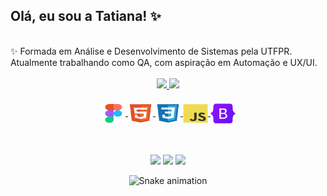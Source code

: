 


## Olá, eu sou a Tatiana! ✨
</br>
✨ Formada em Análise e Desenvolvimento de Sistemas pela UTFPR. Atualmente trabalhando como QA, com aspiração em Automação e UX/UI.
</br>
</br>
<div align="center">
  <a href="https://github.com/tatyyukie">
  <img width="40%" src="https://github-readme-stats.vercel.app/api?username=tatyyukie&show_icons=true&theme=tokyonight&include_all_commits=true&count_private=true"/>
  <img width="40%" src="https://github-readme-stats.vercel.app/api/top-langs/?username=tatyyukie&layout=compact&langs_count=7&theme=tokyonight"/>
</div>  
<div align="center" style="display: inline_block"><br>
  <img align="center" alt="Taty-Figma" height="30" width="40" src="https://raw.githubusercontent.com/devicons/devicon/master/icons/figma/figma-original.svg">
  <img align="center" alt="Taty-HTML" height="30" width="40" src="https://raw.githubusercontent.com/devicons/devicon/master/icons/html5/html5-original.svg">
  <img align="center" alt="Taty-CSS" height="30" width="40" src="https://raw.githubusercontent.com/devicons/devicon/master/icons/css3/css3-original.svg">
  <img align="center" alt="Taty-JS" height="30" width="40" src="https://github.com/devicons/devicon/blob/master/icons/javascript/javascript-original.svg">
  <img align="center" alt="Taty-Bootstrap" height="40" width="40" src="https://github.com/devicons/devicon/blob/master/icons/bootstrap/bootstrap-original.svg">
</div>
  
  ##
 
  </br>
<div align="center">
   <a href="https://www.linkedin.com/in/tatiana-motoyama/" target="_blank"><img src="https://img.shields.io/badge/-LinkedIn-%230077B5?style=for-the-badge&logo=linkedin&logoColor=white" target="_blank"></a> 
  <a href = "mailto:tatyy-yukie@hotmail.com"><img src="https://img.shields.io/badge/Microsoft_Outlook-0078D4?style=for-the-badge&logo=microsoft-outlook&logoColor=white" target="_blank"></a>
  <a href = "mailto:taty.yukie4694@gmail.com"><img src="https://img.shields.io/badge/-Gmail-%23333?style=for-the-badge&logo=gmail&logoColor=white" target="_blank"></a>
 
  ![Snake animation](https://github.com/tatyyukie/tatyyukie/blob/output/github-contribution-grid-snake.svg)
 
</div>
